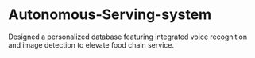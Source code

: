 # Autonomous-Serving-system
Designed a personalized database featuring integrated voice recognition and image detection to elevate food chain service.  
